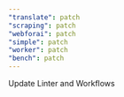 ```yaml
---
"translate": patch
"scraping": patch
"webforai": patch
"simple": patch
"worker": patch
"bench": patch
---
```


Update Linter and Workflows
